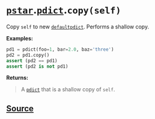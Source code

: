 # [`pstar`](./pstar.md).[`pdict`](./pstar_pdict.md).`copy(self)`

Copy `self` to new [`defaultpdict`](./pstar_defaultpdict.md). Performs a shallow copy.

**Examples:**
```python
pd1 = pdict(foo=1, bar=2.0, baz='three')
pd2 = pd1.copy()
assert (pd2 == pd1)
assert (pd2 is not pd1)
```

**Returns:**

>    A [`pdict`](./pstar_pdict.md) that is a shallow copy of `self`.



## [Source](../pstar/pstar.py#L314-L329)